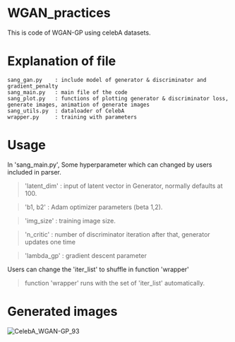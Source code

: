 # WGAN_practices
This is code of WGAN-GP using celebA datasets.

# Explanation of file
```
sang_gan.py    : include model of generator & discriminator and gradient_penalty
sang_main.py   : main file of the code 
sang_plot.py   : functions of plotting generator & discriminator loss, generate images, animation of generate images  
sang_utils.py  : dataloader of CelebA
wrapper.py     : training with parameters
```

# Usage

In 'sang_main.py', Some hyperparameter which can changed by users included in parser. 
> 'latent_dim' : input of latent vector in Generator, normally defaults at 100.   

> 'b1, b2'     : Adam optimizer parameters (beta 1,2). 

> 'img_size'   : training image size.
 
> 'n_critic'   : number of discriminator iteration after that, generator updates one time

> 'lambda_gp'  : gradient descent parameter


Users can change the 'iter_list' to shuffle in function 'wrapper'
> function 'wrapper' runs with the set of 'iter_list' automatically. 

# Generated images
![CelebA_WGAN-GP_93](https://user-images.githubusercontent.com/33616377/67831745-a22f9d00-fb22-11e9-90de-10b3d11a9a45.png)

